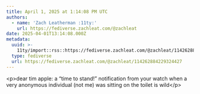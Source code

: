 ```yaml
---
title: April 1, 2025 at 1:14:08 PM UTC
authors:
  - name: 'Zach Leatherman :11ty:'
    url: https://fediverse.zachleat.com/@zachleat
date: 2025-04-01T13:14:08.000Z
metadata:
  uuid: >-
    11ty/import::rss::https://fediverse.zachleat.com/@zachleat/114262884229324427
  type: fediverse
  url: https://fediverse.zachleat.com/@zachleat/114262884229324427
---
```

\<p>dear tim apple: a “time to stand!” notification from your watch when a very anonymous individual (not me) was sitting on the toilet is wild\</p>